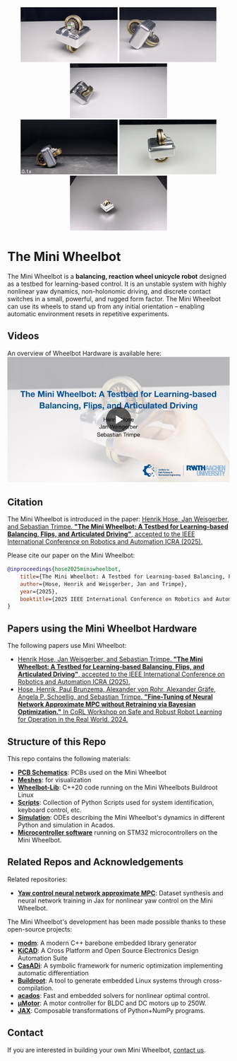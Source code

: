 <!-- ![The Mini Wheelbot](imgs/intro.png) -->
<!-- ![Teaser](imgs/teaser.png) -->
<div align="center">
  <img src="./imgs/disturbance.gif" width="220" />
  <img src="./imgs/rollstandup.gif" width="220" />
  <img src="./imgs/pitchstandup.gif" width="220" />
</div>

<div align="center">
  <img src="./imgs/flip.gif" width="220" />
  <img src="./imgs/yaw.gif" width="220" />
  <img src="./imgs/circle.gif" width="220" />
</div>

# The Mini Wheelbot

The Mini Wheelbot is a **balancing, reaction wheel
unicycle robot** designed as a testbed for learning-based control.
It is an unstable system with highly nonlinear yaw dynamics, non-holonomic driving, and discrete contact switches in a small, powerful, and rugged form factor. 
The Mini Wheelbot can use its wheels to stand up from any initial orientation – enabling automatic environment resets in repetitive experiments.

## Videos
An overview of Wheelbot Hardware is available here:
[![ICRA 2025 Video](./imgs/firstframe.jpg)](https://youtu.be/_d7AqTRjz6g)

## Citation
The Mini Wheelbot is introduced in the paper:
[Henrik Hose, Jan Weisgerber, and Sebastian Trimpe. **"The Mini Wheelbot: A Testbed for Learning-based Balancing, Flips, and Articulated Driving"**, accepted to the IEEE International Conference on Robotics and Automation ICRA (2025).](http://arxiv.org/abs/2502.04582)

Please cite our paper on the Mini Wheelbot:
```bibtex
@inproceedings{hose2025miniwheelbot,
    title={The Mini Wheelbot: A Testbed for Learning-based Balancing, Flips, and Articulated Driving},
    author={Hose, Henrik and Weisgerber, Jan and Trimpe},
    year={2025},
    booktitle={2025 IEEE International Conference on Robotics and Automation (ICRA)}
}
```

## Papers using the Mini Wheelbot Hardware
The following papers use Mini Wheelbot:
- [Henrik Hose, Jan Weisgerber, and Sebastian Trimpe. **"The Mini Wheelbot: A Testbed for Learning-based Balancing, Flips, and Articulated Driving"**, accepted to the IEEE International Conference on Robotics and Automation ICRA (2025).](http://arxiv.org/abs/2502.04582)
- [Hose, Henrik, Paul Brunzema, Alexander von Rohr, Alexander Gräfe, Angela P. Schoellig, and Sebastian Trimpe. **"Fine-Tuning of Neural Network Approximate MPC without Retraining via Bayesian Optimization."** In CoRL Workshop on Safe and Robust Robot Learning for Operation in the Real World. 2024.](https://openreview.net/pdf?id=lSah6an1Ar)


## Structure of this Repo
This repo contains the following materials:
- [**PCB Schematics**](./hardware/schematic/): PCBs used on the Mini Wheelbot
- [**Meshes**](./hardware/meshes/): for visualization
- [**Wheelbot-Lib**](./wheelbot-lib/): C++20 code running on the Mini Wheelbots Buildroot Linux
- [**Scripts**](./wheelbot-lib/scripts/): Collection of Python Scripts used for system identification, keyboard control, etc.
- [**Simulation**](./simulation/): ODEs describing the Mini Wheelbot's dynamics in different Python and simulation in Acados.
- [**Microcontroller software**](./hardware/microcontroller-software/) running on STM32 microcontrollers on the Mini Wheelbot.


## Related Repos and Acknowledgements
Related repositories:
- [**Yaw control neural network approximate MPC**](https://github.com/hshose/mini-wheelbot-ampc): Dataset synthesis and neural network training in Jax for nonlinear yaw control on the Mini Wheelbot.

The Mini Wheelbot's development has been made possible thanks to these open-source projects:
- [**modm**](https://modm.io/): A modern C++ barebone embedded library generator
- [**KiCAD**](https://www.kicad.org/): A Cross Platform and Open Source Electronics Design Automation Suite
- [**CasADi**](https://web.casadi.org/): A symbolic framework for numeric optimization implementing automatic differentiation
- [**Buildroot**](https://buildroot.org/): A tool to generate embedded Linux systems through cross-compilation.
- [**acados**](https://github.com/acados/acados): Fast and embedded solvers for nonlinear optimal control.
- [**µMotor**](https://github.com/roboterclubaachen/micro-motor): A motor controller for BLDC and DC motors up to 250W.
- [**JAX**](https://jax.readthedocs.io.): Composable transformations of Python+NumPy programs.

## Contact
If you are interested in building your own Mini Wheelbot, [contact us](https://www.dsme.rwth-aachen.de/cms/dsme/das-institut/team/~ujxgg/henrik-hose/?lidx=1).